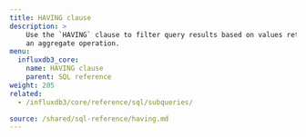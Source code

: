 ```yaml
---
title: HAVING clause
description: > 
    Use the `HAVING` clause to filter query results based on values returned from
    an aggregate operation.
menu:
  influxdb3_core:
    name: HAVING clause
    parent: SQL reference
weight: 205
related:
  - /influxdb3/core/reference/sql/subqueries/

source: /shared/sql-reference/having.md
---
```


<!-- 
The content of this page is at /content/shared/sql-reference/having.md
-->
